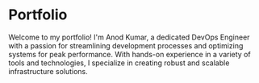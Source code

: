 # Portfolio
Welcome to my portfolio! I'm Anod Kumar, a dedicated DevOps Engineer with a passion for streamlining development processes and optimizing systems for peak performance. With hands-on experience in a variety of tools and technologies, I specialize in creating robust and scalable infrastructure solutions.
